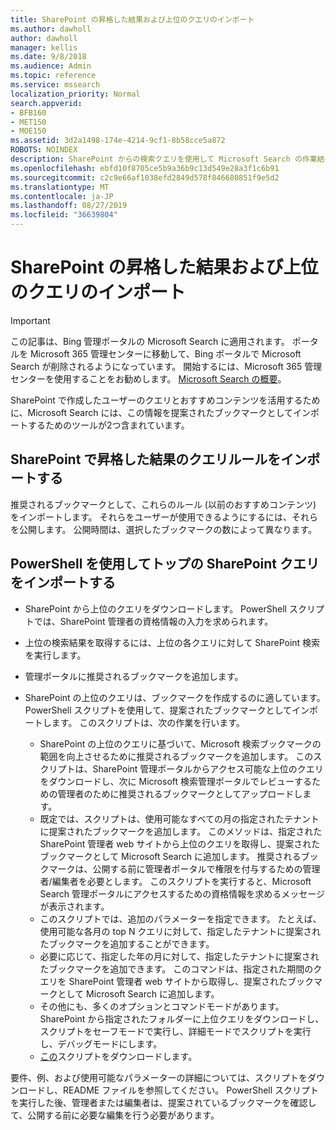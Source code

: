 ```yaml
---
title: SharePoint の昇格した結果および上位のクエリのインポート
ms.author: dawholl
author: dawholl
manager: kellis
ms.date: 9/8/2018
ms.audience: Admin
ms.topic: reference
ms.service: mssearch
localization_priority: Normal
search.appverid:
- BFB160
- MET150
- MOE150
ms.assetid: 3d2a1498-174e-4214-9cf1-8b58cce5a872
ROBOTS: NOINDEX
description: SharePoint からの検索クエリを使用して Microsoft Search の作業結果を作成する
ms.openlocfilehash: ebfd10f8705ce5b9a36b9c13d549e28a3f1c6b91
ms.sourcegitcommit: c2c9e66af1038efd2849d578f846680851f9e5d2
ms.translationtype: MT
ms.contentlocale: ja-JP
ms.lasthandoff: 08/27/2019
ms.locfileid: "36639804"
---
```

# <a name="import-sharepoint-promoted-results-and-top-queries"></a>SharePoint の昇格した結果および上位のクエリのインポート

> [!IMPORTANT]
> この記事は、Bing 管理ポータルの Microsoft Search に適用されます。 ポータルを Microsoft 365 管理センターに移動して、Bing ポータルで Microsoft Search が削除されるようになっています。 開始するには、Microsoft 365 管理センターを使用することをお勧めします。 [Microsoft Search の概要](overview-microsoft-search.md)。
    
SharePoint で作成したユーザーのクエリとおすすめコンテンツを活用するために、Microsoft Search には、この情報を提案されたブックマークとしてインポートするためのツールが2つ含まれています。 
  
## <a name="import-sharepoint-promoted-result-query-rules"></a>SharePoint で昇格した結果のクエリルールをインポートする

推奨されるブックマークとして、これらのルール (以前のおすすめコンテンツ) をインポートします。 それらをユーザーが使用できるようにするには、それらを公開します。 公開時間は、選択したブックマークの数によって異なります。
  
## <a name="import-top-sharepoint-queries-using-powershell"></a>PowerShell を使用してトップの SharePoint クエリをインポートする

- SharePoint から上位のクエリをダウンロードします。 PowerShell スクリプトでは、SharePoint 管理者の資格情報の入力を求められます。
    
- 上位の検索結果を取得するには、上位の各クエリに対して SharePoint 検索を実行します。
    
- 管理ポータルに推奨されるブックマークを追加します。
    
- SharePoint の上位のクエリは、ブックマークを作成するのに適しています。 PowerShell スクリプトを使用して、提案されたブックマークとしてインポートします。 このスクリプトは、次の作業を行います。
    - SharePoint の上位のクエリに基づいて、Microsoft 検索ブックマークの範囲を向上させるために推奨されるブックマークを追加します。 このスクリプトは、SharePoint 管理ポータルからアクセス可能な上位のクエリをダウンロードし、次に Microsoft 検索管理ポータルでレビューするための管理者のために推奨されるブックマークとしてアップロードします。
    - 既定では、スクリプトは、使用可能なすべての月の指定されたテナントに提案されたブックマークを追加します。 このメソッドは、指定された SharePoint 管理者 web サイトから上位のクエリを取得し、提案されたブックマークとして Microsoft Search に追加します。 推奨されるブックマークは、公開する前に管理者ポータルで権限を付与するための管理者/編集者を必要とします。 このスクリプトを実行すると、Microsoft Search 管理ポータルにアクセスするための資格情報を求めるメッセージが表示されます。
    - このスクリプトでは、追加のパラメーターを指定できます。 たとえば、使用可能な各月の top N クエリに対して、指定したテナントに提案されたブックマークを追加することができます。
    - 必要に応じて、指定した年の月に対して、指定したテナントに提案されたブックマークを追加できます。 このコマンドは、指定された期間のクエリを SharePoint 管理者 web サイトから取得し、提案されたブックマークとして Microsoft Search に追加します。
    - その他にも、多くのオプションとコマンドモードがあります。 SharePoint から指定されたフォルダーに上位クエリをダウンロードし、スクリプトをセーフモードで実行し、詳細モードでスクリプトを実行し、デバッグモードにします。
    - [この](https://www.bingforbusiness.com/distribution/SharepointTopQueryBookmarks.zip)スクリプトをダウンロードします。 

要件、例、および使用可能なパラメーターの詳細については、スクリプトをダウンロードし、README ファイルを参照してください。 PowerShell スクリプトを実行した後、管理者または編集者は、提案されているブックマークを確認して、公開する前に必要な編集を行う必要があります。